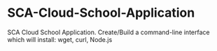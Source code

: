 # SCA-Cloud-School-Application
SCA Cloud School Application. Create/Build a command-line interface which will install: wget, curl, Node.js
